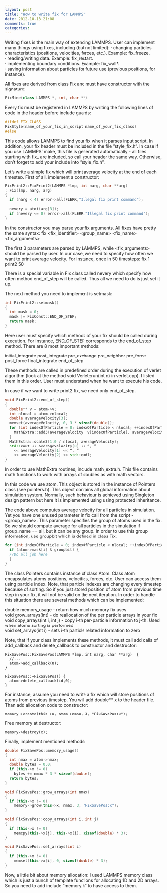 ```yaml
---
layout: post
title: "How to write fix for LAMMPS"
date: 2012-10-13 21:08
comments: true
categories: 
---
```


Writing fixes is the main way of extending LAMMPS.  User can implement many things using fixes, including (but not limited):
·      changing particles characteristics (positions, velocities, forces, etc.). Example: fix_freeze.<br>
·      reading/writing data. Example: fix_restart.<br>
·      implementing boundary conditions. Example: fix_wall*.<br>
·      saving information about particles for future use (previous positions, for instance).
<!--more-->
All fixes are derived from class Fix and must have constructor with the signature:
```c++
FixMine(class LAMMPS *, int, char **)
```
Every fix must be registered in LAMMPS by writing the following lines of code in the header before include guards:
```c++
#ifdef FIX_CLASS
FixStyle(name_of_your_fix_in_script,name_of_your_fix_class)
#else
```
This code allows LAMMPS to find your fix when it parses input script. In addition, your fix header must be included in the file ”style_fix.h”. In case if you use LAMMPS’ make, this file is generated automatically - all files starting with fix_ are included, so call your header the same way. Otherwise, don’t forget to add your include into ”style_fix.h”.
 
Let’s write a simple fix which will print average velocity at the end of each timestep. First of all, implement a constructor:
```c++ 
FixPrint2::FixPrint2(LAMMPS *lmp, int narg, char **arg)
: Fix(lmp, narg, arg)
{
  if (narg < 4) error->all(FLERR,"Illegal fix print command");
 
  nevery = atoi(arg[3]);
  if (nevery <= 0) error->all(FLERR,"Illegal fix print command");
}
``` 
In the constructor you may parse your fix arguments. All fixes have pretty the same syntax:
fix \<fix_identifier\> \<group_name\> \<fix_name\> \<fix_arguments\>

The first 3 parameters are parsed by LAMMPS, while <fix_arguments> should be parsed by user. In our case, we need to specify how often we want to print average velocity. For instance, once in 50 timesteps:
fix 1 print2 50

There is a special variable in Fix class called nevery which specify how often method end_of_step will be called. Thus all we need to do is just set it up.
 
The next method you need to implement is setmask:
```c++
int FixPrint2::setmask()
{
  int mask = 0;
  mask |= FixConst::END_OF_STEP;
  return mask;
}
``` 
Here user must specify which methods of your fix should be called during execution. For instance, END_OF_STEP corresponds to the end_of_step method. There are 8 most important methods:
 
initial_integrate
post_integrate
pre_exchange
pre_neighbor
pre_force
post_force
final_integrate
end_of_step
 
These methods are called in predefined order during the execution of verlet algorithm (look at the method void Verlet::run(int n) in verlet.cpp). I listed them in this order. User must understand when he want to execute his code.
 
In case if we want to write print2 fix, we need only end_of_step.
```c++
void FixPrint2::end_of_step()
{
  double** v = atom->v;
  int nlocal = atom->nlocal;
  double averageVelocity[3];
  memset(averageVelocity, 0, 3 * sizeof(double));
  for (int indexOfParticle = 0; indexOfParticle < nlocal; ++indexOfParticle) {
    MathExtra::add3(averageVelocity, v[indexOfParticle], averageVelocity);
  }
  MathExtra::scale3(1.0 / nlocal, averageVelocity);
  std::cout << averageVelocity[0] << “, ”
    << averageVelocity[1] << “, “ 
    << averageVelocity[2] << std::endl;
}
``` 
In order to use MathExtra routines, include math_extra.h. This file contains math functions to work with arrays of doubles as with math vectors.

In this code we use atom. This object is stored in the instance of Pointers class (see pointers.h). This object contains all global information about simulation system. Normally, such behaviour is achieved using Singleton design pattern but here it is implemented using using protected inheritance.

The code above computes average velocity for all particles in simulation. Yet you have one unused parameter in fix call from the script - \<group_name\>. This parameter specifies the group of atoms used in the fix. So we should compute average for all particles in the simulation if  group_name == all, but it can be any group. In order to use this group information, use groupbit which is defined in class Fix:
```c++
for (int indexOfParticle = 0; indexOfParticle < nlocal; ++indexOfParticle) {
  if (atom->mask[i] & groupbit) {
  //Do all job here
  }
}
```
The class Pointers contains instance of class Atom. Class atom encapsulates atoms positions, velocities, forces, etc. User can access them using particle index. Note, that particle indexes are changing every timestep because of sorting. So if you just stored position of atom from previous time step in your fix, it will not be valid on the next iteration. In order to handle this situation there are several methods which can be implemented:

  double memory_usage - return how much memory fix uses <br>
  void grow_arrays(int) - do reallocation of the per particle arrays in your fix <br>
  void copy_arrays(int i, int j) - copy i-th per-particle information to j-th. Used when atoms sorting is performed <br>
  void set_arrays(int i) - sets i-th particle related information to zero  <br>

Note, that if your class implements these methods, it must call add calls of add_callback and delete_callback to constructor and destructor:
```
FixSavePos::FixSavePos(LAMMPS *lmp, int narg, char **arg)  {
  //...
  atom->add_callback(0);
}

FixSavePos::~FixSavePos() {
  atom->delete_callback(id,0);
}
```

For instance, assume you need to write a fix which will store positions of atoms from previous timestep. You will add double** x to the header file. Than add allocation code to constructor:
```
memory->create(this->x, atom->nmax, 3, "FixSavePos:x");
```
Free memory at destructor:
```
memory->destroy(x);
```
Finally, implement mentioned methods:
```c++
double FixSavePos::memory_usage()
{
  int nmax = atom->nmax;
  double bytes = 0.0;
  if (this->x != 0)
    bytes += nmax * 3 * sizeof(double);
  return bytes;
}

void FixSavePos::grow_arrays(int nmax)
{
  if (this->x != 0)
    memory->grow(this->x, nmax, 3, "FixSavePos:x");
}

void FixSavePos::copy_arrays(int i, int j)
{
  if (this->x != 0)
    memcpy(this->x[j], this->x[i], sizeof(double) * 3);
}

void FixSavePos::set_arrays(int i)
{
  if (this->x != 0)
    memset(this->x[i], 0, sizeof(double) * 3);
}
```
Now, a little bit about memory allocation: I used LAMMPS memory class which is just a bunch of template functions for allocating 1D and 2D arrays. So you need to add include “memory.h” to have access to them.